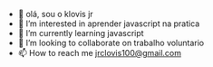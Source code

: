 - 👋 olá, sou o klovis jr
- 👀 I’m interested in aprender javascript na pratica
- 🌱 I’m currently learning  javascript
- 💞️ I’m looking to collaborate on  trabalho voluntario
- 📫 How to reach me  jrclovis100@gmail.com

<!---
Klovisjr/Klovisjr is a ✨ special ✨ repository because its `README.md` (this file) appears on your GitHub profile.
You can click the Preview link to take a look at your changes.
--->
